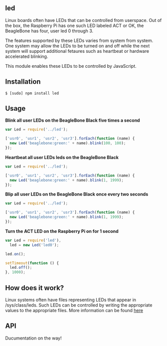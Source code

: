 ## led

Linux boards often have LEDs that can be controlled from userspace. Out of the
box, the Raspberry Pi has one such LED labeled ACT or OK, the BeagleBone has
four, user led 0 through 3. 

The features supported by these LEDs varies from system from system. One system
may allow the LEDs to be turned on and off while the next system will support
additional fetaures such as heartbeat or hardware accelerated blinking.

This module enables these LEDs to be controlled by JavaScript.

## Installation

    $ [sudo] npm install led

## Usage


**Blink all user LEDs on the BeagleBone Black five times a second**

```js
var Led = require('../led');

['usr0', 'usr1', 'usr2', 'usr3'].forEach(function (name) {
  new Led('beaglebone:green:' + name).blink(100, 100);
});
```

**Heartbeat all user LEDs leds on the BeagleBone Black**

```js
var Led = require('../led');

['usr0', 'usr1', 'usr2', 'usr3'].forEach(function (name) {
  new Led('beaglebone:green:' + name).blink(1, 1999);
});
```

**Blip all user LEDs on the BeagleBone Black once every two seconds**

```js
var Led = require('../led');

['usr0', 'usr1', 'usr2', 'usr3'].forEach(function (name) {
  new Led('beaglebone:green:' + name).blink(1, 1999);
});
```

**Turn the ACT LED on the Raspberry Pi on for 1 second**

```js
var Led = require('led'),
  led = new Led('led0');

led.on();

setTimeout(function () {
  led.off();
}, 1000);
```

## How does it work?

Linux systems often have files representing LEDs that appear in
/sys/class/leds. Such LEDs can be controlled by writing the appropriate
values to the appropriate files. More information can be found
[here](https://www.kernel.org/doc/Documentation/leds/)

## API

Ducumentation on the way!

